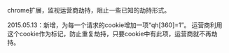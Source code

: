 chrome扩展，监视运营商劫持，阻止一些已知的劫持形式。

2015.05.13：新增，为每一个请求的cookie增加一项“qh[360]=1”。
运营商利用这个cookie作为标记，防止重复劫持，只要cookie中有此项，运营商就不再劫持。
